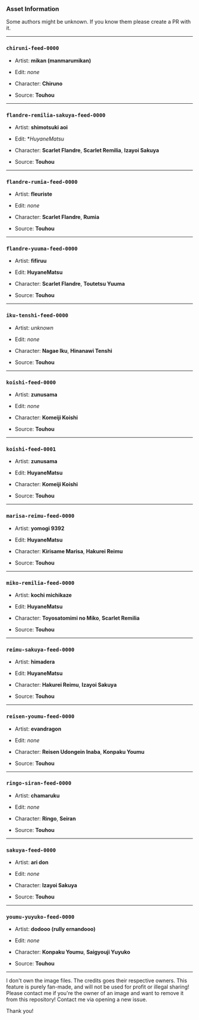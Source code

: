 ### Asset Information

Some authors might be unknown. If you know them please create a PR with it.

---

### `chiruni-feed-0000`

- Artist: **mikan (manmarumikan)**
- Edit: *none*


- Character: **Chiruno**
- Source: **Touhou**

---

### `flandre-remilia-sakuya-feed-0000`

- Artist: **shimotsuki aoi**
- Edit: **HuyaneMatsu*


- Character: **Scarlet Flandre**, **Scarlet Remilia**, **Izayoi Sakuya**
- Source: **Touhou**

---

### `flandre-rumia-feed-0000`

- Artist: **fleuriste**
- Edit: *none*


- Character: **Scarlet Flandre**, **Rumia**
- Source: **Touhou**

---

### `flandre-yuuma-feed-0000`

- Artist: **fifiruu**
- Edit: **HuyaneMatsu**


- Character: **Scarlet Flandre**, **Toutetsu Yuuma**
- Source: **Touhou**

---

### `iku-tenshi-feed-0000`

- Artist: *unknown*
- Edit: *none*


- Character: **Nagae Iku**, **Hinanawi Tenshi**
- Source: **Touhou**

---

### `koishi-feed-0000`

- Artist: **zunusama**
- Edit: *none*


- Character: **Komeiji Koishi**
- Source: **Touhou**

---

### `koishi-feed-0001`

- Artist: **zunusama**
- Edit: **HuyaneMatsu**


- Character: **Komeiji Koishi**
- Source: **Touhou**

---

### `marisa-reimu-feed-0000`

- Artist: **yomogi 9392**
- Edit: **HuyaneMatsu**


- Character: **Kirisame Marisa**, **Hakurei Reimu**
- Source: **Touhou**

---

### `miko-remilia-feed-0000`

- Artist: **kochi michikaze**
- Edit: **HuyaneMatsu**


- Character: **Toyosatomimi no Miko**, **Scarlet Remilia**
- Source: **Touhou**

---

### `reimu-sakuya-feed-0000`

- Artist: **himadera**
- Edit: **HuyaneMatsu**


- Character: **Hakurei Reimu**, **Izayoi Sakuya**
- Source: **Touhou**

---

### `reisen-youmu-feed-0000`

- Artist: **evandragon**
- Edit: *none*


- Character: **Reisen Udongein Inaba**, **Konpaku Youmu**
- Source: **Touhou**

---

### `ringo-siran-feed-0000`

- Artist: **chamaruku**
- Edit: *none*


- Character: **Ringo**, **Seiran**
- Source: **Touhou**

---

### `sakuya-feed-0000`

- Artist: **ari don**
- Edit: *none*


- Character: **Izayoi Sakuya**
- Source: **Touhou**

---

### `youmu-yuyuko-feed-0000`

- Artist: **dodooo (rully ernandooo)**
- Edit: *none*


- Character: **Konpaku Youmu**, **Saigyouji Yuyuko**
- Source: **Touhou**

---

I don't own the image files. The credits goes their respective owners.
This feature is purely fan-made, and will not be used for profit or illegal sharing!
Please contact me if you're the owner of an image and want to remove it from this repository!
Contact me via opening a new issue.

Thank you!
